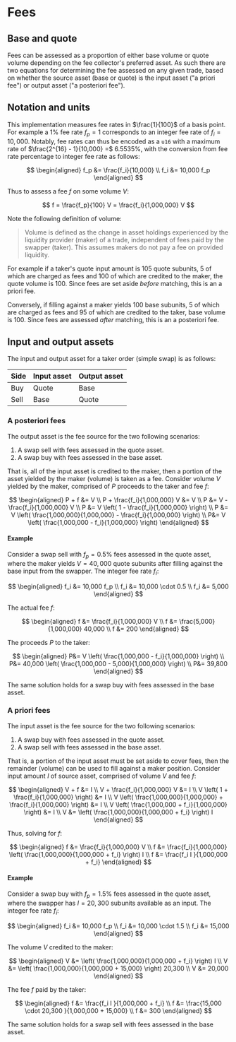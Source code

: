 # Fees

## Base and quote

Fees can be assessed as a proportion of either base volume or quote volume
depending on the fee collector's preferred asset. As such there are two
equations for determining the fee assessed on any given trade, based on whether
the source asset (base or quote) is the input asset ("a priori fee") or output
asset ("a posteriori fee").

## Notation and units

This implementation measures fee rates in $\frac{1}{100}$ of a basis point. For
example a $1$% fee rate $f_p = 1$ corresponds to an integer fee rate of
$f_i = 10,000$. Notably, fee rates can thus be encoded as a `u16` with a maximum
rate of $\frac{2^{16} - 1}{10,000} =$ $6.5535$%, with the conversion from fee
rate percentage to integer fee rate as follows:

$$
\begin{aligned}
f_p &= \frac{f_i}{10,000} \\
f_i &= 10,000 f_p
\end{aligned}
$$

Thus to assess a fee $f$ on some volume $V$:

$$
f = \frac{f_p}{100} V = \frac{f_i}{1,000,000} V
$$

Note the following definition of volume:

> Volume is defined as the change in asset holdings experienced by the liquidity
> provider (maker) of a trade, independent of fees paid by the swapper (taker).
> This assumes makers do not pay a fee on provided liquidity.

For example if a taker's quote input amount is 105 quote subunits, 5 of which
are charged as fees and 100 of which are credited to the maker, the quote volume
is 100. Since fees are set aside *before* matching, this is an a priori fee.

Conversely, if filling against a maker yields 100 base subunits, 5 of which are
charged as fees and 95 of which are credited to the taker, base volume is 100.
Since fees are assessed *after* matching, this is an a posteriori fee.

## Input and output assets

The input and output asset for a taker order (simple swap) is as follows:

| Side | Input asset | Output asset |
| ---- | ----------- | ------------ |
| Buy  | Quote       | Base         |
| Sell | Base        | Quote        |

### A posteriori fees

The output asset is the fee source for the two following scenarios:

1. A swap sell with fees assessed in the quote asset.
1. A swap buy with fees assessed in the base asset.

That is, all of the input asset is credited to the maker, then a portion of the
asset yielded by the maker (volume) is taken as a fee. Consider volume $V$
yielded by the maker, comprised of $P$ proceeds to the taker and fee $f$:

$$
\begin{aligned}
P + f &= V \\
P + \frac{f_i}{1,000,000} V &= V \\
P &= V - \frac{f_i}{1,000,000} V \\
P &= V \left( 1 - \frac{f_i}{1,000,000} \right) \\
P &= V \left( \frac{1,000,000}{1,000,000} - \frac{f_i}{1,000,000} \right) \\
P&= V \left( \frac{1,000,000 - f_i}{1,000,000} \right)
\end{aligned}
$$

#### Example

Consider a swap sell with $f_p = 0.5$% fees assessed in the quote asset, where
the maker yields $V = 40,000$ quote subunits after filling against the base
input from the swapper. The integer fee rate $f_i$:

$$
\begin{aligned}
f_i &= 10,000 f_p \\
f_i &= 10,000 \cdot 0.5 \\
f_i &= 5,000
\end{aligned}
$$

The actual fee $f$:

$$
\begin{aligned}
f &= \frac{f_i}{1,000,000} V \\
f &= \frac{5,000}{1,000,000} 40,000 \\
f &= 200
\end{aligned}
$$

The proceeds $P$ to the taker:

$$
\begin{aligned}
P&= V \left( \frac{1,000,000 - f_i}{1,000,000} \right) \\
P&= 40,000 \left( \frac{1,000,000 - 5,000}{1,000,000} \right) \\
P&= 39,800
\end{aligned}
$$

The same solution holds for a swap buy with fees assessed in the base asset.

### A priori fees

The input asset is the fee source for the two following scenarios:

1. A swap buy with fees assessed in the quote asset.
1. A swap sell with fees assessed in the base asset.

That is, a portion of the input asset must be set aside to cover fees, then the
remainder (volume) can be used to fill against a maker position. Consider input
amount $I$ of source asset, comprised of volume $V$ and fee $f$:

$$
\begin{aligned}
V + f &= I \\
V + \frac{f_i}{1,000,000} V &= I \\
V \left( 1 + \frac{f_i}{1,000,000} \right) &= I \\
V \left( \frac{1,000,000}{1,000,000} + \frac{f_i}{1,000,000} \right) &= I \\
V \left( \frac{1,000,000 + f_i}{1,000,000} \right) &= I \\
V &= \left( \frac{1,000,000}{1,000,000 + f_i} \right) I
\end{aligned}
$$

Thus, solving for $f$:

$$
\begin{aligned}
f &= \frac{f_i}{1,000,000} V  \\
f &= \frac{f_i}{1,000,000} \left( \frac{1,000,000}{1,000,000 + f_i} \right) I \\
f &= \frac{f_i I }{1,000,000 + f_i}
\end{aligned}
$$

#### Example

Consider a swap buy with $f_p = 1.5$% fees assessed in the quote asset, where
the swapper has $I = 20,300$ subunits available as an input. The integer fee
rate $f_i$:

$$
\begin{aligned}
f_i &= 10,000 f_p \\
f_i &= 10,000 \cdot 1.5 \\
f_i &= 15,000
\end{aligned}
$$

The volume $V$ credited to the maker:

$$
\begin{aligned}
V &= \left( \frac{1,000,000}{1,000,000 + f_i} \right) I \\
V &= \left( \frac{1,000,000}{1,000,000 + 15,000} \right) 20,300 \\
V &= 20,000
\end{aligned}
$$

The fee $f$ paid by the taker:

$$
\begin{aligned}
f &= \frac{f_i I }{1,000,000 + f_i} \\
f &= \frac{15,000 \cdot 20,300 }{1,000,000 + 15,000} \\
f &= 300
\end{aligned}
$$

The same solution holds for a swap sell with fees assessed in the base asset.
